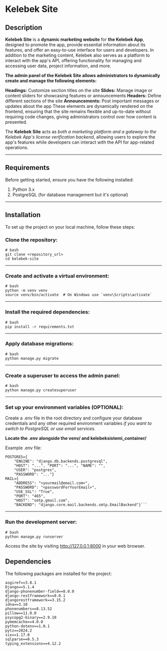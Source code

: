 # Kelebek Site
## Description
**Kelebek Site** is a **dynamic marketing website** for **the Kelebek App**, designed to promote the app, provide essential information about its features, and offer an easy-to-use interface for users and developers. In addition to the marketing content, Kelebek also serves as a platform to interact with the app's API, offering functionality for managing and accessing user data, project information, and more.

**The admin panel of the Kelebek Site allows administrators to dynamically create and manage the following elements:**

**Headings:** Customize section titles on the site
**Slides:** Manage image or content sliders for showcasing features or announcements
**Headers:** Define different sections of the site
**Announcements:** Post important messages or updates about the app
These elements are dynamically rendered on the frontend, ensuring that the site remains flexible and up-to-date without requiring code changes, giving administrators control over how content is presented.

The **Kelebek Site** acts as *both a marketing platform and a gateway to the Kelebek App's license verification backend*, allowing users to explore the app's features while developers can interact with the API for app-related operations.

***

## Requirements
Before getting started, ensure you have the following installed:

1. Python 3.x
2. PostgreSQL (for database management but it's optional)

***

## Installation
To set up the project on your local machine, follow these steps:

### Clone the repository:
```
# bash
git clone <repository_url>
cd kelebek-site
```
***

### Create and activate a virtual environment:
``` 
# bash
python -m venv venv
source venv/bin/activate  # On Windows use `venv\Scripts\activate`
```
***

### Install the required dependencies:
```
# bash
pip install -r requirements.txt
```
***

### Apply database migrations:
```
# bash
python manage.py migrate
```
***

### Create a superuser to access the admin panel:
```
# bash
python manage.py createsuperuser
```
***

### Set up your environment variables (OPTIONAL):
Create a .env file in the root directory and configure your database credentials and any other required environment variables *if you want to switch to PostgreSQL or use email services.*

**Locate the .env alongside the venv/ and kelebeksistemi_container/**

Example .env file:

```
POSTGRES={
    "ENGINE": "django.db.backends.postgresql", 
    "HOST": "...", "PORT": "...", "NAME": "", 
    "USER": "postgres", 
    "PASSWORD": "..."}
MAIL={
    "ADDRESS": "<yourmail@email.com>", 
    "PASSWORD": "<passwordForYourEmail>", 
    "USE_SSL": "True", 
    "PORT": "465", 
    "HOST": "smtp.gmail.com", 
    "BACKEND": "django.core.mail.backends.smtp.EmailBackend"}```
``` 
***

### Run the development server:
```
# bash
python manage.py runserver
```
Access the site by visiting http://127.0.0.1:8000 in your web browser.

## Dependencies
The following packages are installed for the project:

```
asgiref==3.8.1
Django==5.1.4
django-phonenumber-field==8.0.0
django-restframework==0.0.1
djangorestframework==3.15.2
idna==3.10
phonenumbers==8.13.52
pillow==11.0.0
psycopg2-binary==2.9.10
pymemcache==4.0.0
python-dotenv==1.0.1
pytz==2024.2
six==1.17.0
sqlparse==0.5.3
typing_extensions==4.12.2
```